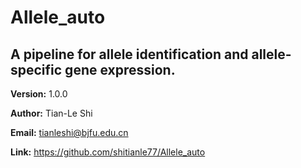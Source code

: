 # Allele_auto
## **A pipeline for allele identification and allele-specific gene expression.**

**Version:** 1.0.0

**Author:** Tian-Le Shi

**Email:** tianleshi@bjfu.edu.cn

**Link:** https://github.com/shitianle77/Allele_auto



